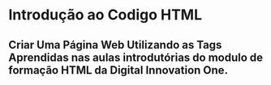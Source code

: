 # Introdução ao Codigo HTML
## Criar Uma Página Web Utilizando as Tags Aprendidas nas aulas introdutórias do modulo de formação HTML da Digital Innovation One.
